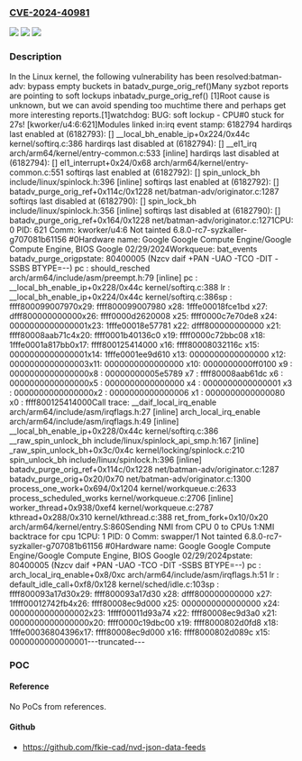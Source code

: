 ### [CVE-2024-40981](https://cve.mitre.org/cgi-bin/cvename.cgi?name=CVE-2024-40981)
![](https://img.shields.io/static/v1?label=Product&message=Linux&color=blue)
![](https://img.shields.io/static/v1?label=Version&message=1da177e4c3f4%3C%2079636f636126%20&color=brighgreen)
![](https://img.shields.io/static/v1?label=Vulnerability&message=n%2Fa&color=brighgreen)

### Description

In the Linux kernel, the following vulnerability has been resolved:batman-adv: bypass empty buckets in batadv_purge_orig_ref()Many syzbot reports are pointing to soft lockups inbatadv_purge_orig_ref() [1]Root cause is unknown, but we can avoid spending too muchtime there and perhaps get more interesting reports.[1]watchdog: BUG: soft lockup - CPU#0 stuck for 27s! [kworker/u4:6:621]Modules linked in:irq event stamp: 6182794 hardirqs last  enabled at (6182793): [<ffff8000801dae10>] __local_bh_enable_ip+0x224/0x44c kernel/softirq.c:386 hardirqs last disabled at (6182794): [<ffff80008ad66a78>] __el1_irq arch/arm64/kernel/entry-common.c:533 [inline] hardirqs last disabled at (6182794): [<ffff80008ad66a78>] el1_interrupt+0x24/0x68 arch/arm64/kernel/entry-common.c:551 softirqs last  enabled at (6182792): [<ffff80008aab71c4>] spin_unlock_bh include/linux/spinlock.h:396 [inline] softirqs last  enabled at (6182792): [<ffff80008aab71c4>] batadv_purge_orig_ref+0x114c/0x1228 net/batman-adv/originator.c:1287 softirqs last disabled at (6182790): [<ffff80008aab61dc>] spin_lock_bh include/linux/spinlock.h:356 [inline] softirqs last disabled at (6182790): [<ffff80008aab61dc>] batadv_purge_orig_ref+0x164/0x1228 net/batman-adv/originator.c:1271CPU: 0 PID: 621 Comm: kworker/u4:6 Not tainted 6.8.0-rc7-syzkaller-g707081b61156 #0Hardware name: Google Google Compute Engine/Google Compute Engine, BIOS Google 02/29/2024Workqueue: bat_events batadv_purge_origpstate: 80400005 (Nzcv daif +PAN -UAO -TCO -DIT -SSBS BTYPE=--) pc : should_resched arch/arm64/include/asm/preempt.h:79 [inline] pc : __local_bh_enable_ip+0x228/0x44c kernel/softirq.c:388 lr : __local_bh_enable_ip+0x224/0x44c kernel/softirq.c:386sp : ffff800099007970x29: ffff800099007980 x28: 1fffe00018fce1bd x27: dfff800000000000x26: ffff0000d2620008 x25: ffff0000c7e70de8 x24: 0000000000000001x23: 1fffe00018e57781 x22: dfff800000000000 x21: ffff80008aab71c4x20: ffff0001b40136c0 x19: ffff0000c72bbc08 x18: 1fffe0001a817bb0x17: ffff800125414000 x16: ffff80008032116c x15: 0000000000000001x14: 1fffe0001ee9d610 x13: 0000000000000000 x12: 0000000000000003x11: 0000000000000000 x10: 0000000000ff0100 x9 : 0000000000000000x8 : 00000000005e5789 x7 : ffff80008aab61dc x6 : 0000000000000000x5 : 0000000000000000 x4 : 0000000000000001 x3 : 0000000000000000x2 : 0000000000000006 x1 : 0000000000000080 x0 : ffff800125414000Call trace:  __daif_local_irq_enable arch/arm64/include/asm/irqflags.h:27 [inline]  arch_local_irq_enable arch/arm64/include/asm/irqflags.h:49 [inline]  __local_bh_enable_ip+0x228/0x44c kernel/softirq.c:386  __raw_spin_unlock_bh include/linux/spinlock_api_smp.h:167 [inline]  _raw_spin_unlock_bh+0x3c/0x4c kernel/locking/spinlock.c:210  spin_unlock_bh include/linux/spinlock.h:396 [inline]  batadv_purge_orig_ref+0x114c/0x1228 net/batman-adv/originator.c:1287  batadv_purge_orig+0x20/0x70 net/batman-adv/originator.c:1300  process_one_work+0x694/0x1204 kernel/workqueue.c:2633  process_scheduled_works kernel/workqueue.c:2706 [inline]  worker_thread+0x938/0xef4 kernel/workqueue.c:2787  kthread+0x288/0x310 kernel/kthread.c:388  ret_from_fork+0x10/0x20 arch/arm64/kernel/entry.S:860Sending NMI from CPU 0 to CPUs 1:NMI backtrace for cpu 1CPU: 1 PID: 0 Comm: swapper/1 Not tainted 6.8.0-rc7-syzkaller-g707081b61156 #0Hardware name: Google Google Compute Engine/Google Compute Engine, BIOS Google 02/29/2024pstate: 80400005 (Nzcv daif +PAN -UAO -TCO -DIT -SSBS BTYPE=--) pc : arch_local_irq_enable+0x8/0xc arch/arm64/include/asm/irqflags.h:51 lr : default_idle_call+0xf8/0x128 kernel/sched/idle.c:103sp : ffff800093a17d30x29: ffff800093a17d30 x28: dfff800000000000 x27: 1ffff00012742fb4x26: ffff80008ec9d000 x25: 0000000000000000 x24: 0000000000000002x23: 1ffff00011d93a74 x22: ffff80008ec9d3a0 x21: 0000000000000000x20: ffff0000c19dbc00 x19: ffff8000802d0fd8 x18: 1fffe00036804396x17: ffff80008ec9d000 x16: ffff8000802d089c x15: 0000000000000001---truncated---

### POC

#### Reference
No PoCs from references.

#### Github
- https://github.com/fkie-cad/nvd-json-data-feeds

